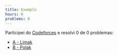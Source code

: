 ```yaml
---
title: Exemplo
hours: 0
problems: 0
---
```


Participei do [Codeforces](http://www.codeforces.com) e resolvi 0 de 0 problemas:

- [A - Limak](http://www.codeforces.com)
- [B - Polak](http://www.codeforces.com)
